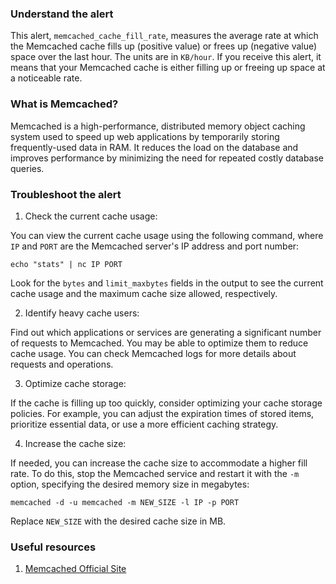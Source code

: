 ### Understand the alert

This alert, `memcached_cache_fill_rate`, measures the average rate at which the Memcached cache fills up (positive value) or frees up (negative value) space over the last hour. The units are in `KB/hour`. If you receive this alert, it means that your Memcached cache is either filling up or freeing up space at a noticeable rate.

### What is Memcached?

Memcached is a high-performance, distributed memory object caching system used to speed up web applications by temporarily storing frequently-used data in RAM. It reduces the load on the database and improves performance by minimizing the need for repeated costly database queries.

### Troubleshoot the alert

1. Check the current cache usage:

You can view the current cache usage using the following command, where `IP` and `PORT` are the Memcached server's IP address and port number:

```
echo "stats" | nc IP PORT
```

Look for the `bytes` and `limit_maxbytes` fields in the output to see the current cache usage and the maximum cache size allowed, respectively.

2. Identify heavy cache users:

Find out which applications or services are generating a significant number of requests to Memcached. You may be able to optimize them to reduce cache usage. You can check Memcached logs for more details about requests and operations.

3. Optimize cache storage:

If the cache is filling up too quickly, consider optimizing your cache storage policies. For example, you can adjust the expiration times of stored items, prioritize essential data, or use a more efficient caching strategy.

4. Increase the cache size:

If needed, you can increase the cache size to accommodate a higher fill rate. To do this, stop the Memcached service and restart it with the `-m` option, specifying the desired memory size in megabytes:

```
memcached -d -u memcached -m NEW_SIZE -l IP -p PORT
```

Replace `NEW_SIZE` with the desired cache size in MB.

### Useful resources

1. [Memcached Official Site](https://memcached.org/)
